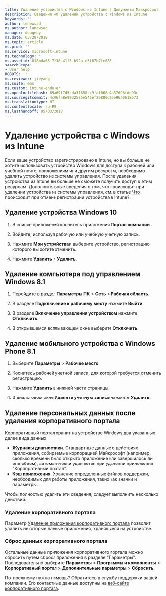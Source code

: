 ```yaml
---
title: Удаление устройства с Windows из Intune | Документы Майкрософт
description: Сведения об удалении устройства с Windows из Intune
keywords: ''
author: lenewsad
ms.author: lanewsad
manager: dougeby
ms.date: 03/28/2018
ms.topic: article
ms.prod: ''
ms.service: microsoft-intune
ms.technology: ''
ms.assetid: 018bda65-7238-41f5-b92a-e5f67b7fe085
searchScope:
- User help
ROBOTS: ''
ms.reviewer: jieyang
ms.suite: ems
ms.custom: intune-enduser
ms.openlocfilehash: 89a69f7d5cda31658cc9faf068a2a37698fdd93c
ms.sourcegitcommit: 4c06fa8e9932575e546ef2e880d96e96a0618673
ms.translationtype: HT
ms.contentlocale: ru-RU
ms.lasthandoff: 05/03/2018
---
```

# <a name="remove-your-windows-device-from-intune"></a>Удаление устройства с Windows из Intune

Если ваше устройство зарегистрировано в Intune, но вы больше не хотите использовать устройство Windows для доступа к рабочей или учебной почте, приложениям или другим ресурсам, необходимо удалить устройство из системы управления. После удаления устройства из Intune вы больше не сможете получить доступ к этим ресурсам. Дополнительные сведения о том, что происходит при удалении устройства из системы управления, см. в статье [Что происходит при отмене регистрации устройства в Intune?](what-happens-if-you-unenroll-your-device-from-intune-windows.md).

## <a name="remove-your-windows-10-device"></a>Удаление устройства Windows 10

1.  В списке приложений коснитесь приложения **Портал компании** .

2.  Войдите, используя рабочую или учебную учетную запись.

3.  Нажмите **Мои устройства**и выберите устройство, регистрацию которого вы хотите отменить.

4.  Нажмите **Удалить** &gt; **Удалить**.

## <a name="remove-your-windows-81-computer"></a>Удаление компьютера под управлением Windows 8.1

1.  Перейдите в раздел **Параметры ПК** &gt; **Сеть** &gt; **Рабочая область**.

2.  В разделе **Подключение к рабочему месту** нажмите **Выйти**.

3.  В разделе **Включение управления устройством** нажмите **Отключить**.

4.  В открывшемся всплывающем окне выберите **Отключить**.

## <a name="remove-your-windows-phone-81-mobile-device"></a>Удаление мобильного устройства с Windows Phone 8.1

1.  Выберите **Параметры** &gt; **Рабочее место**.

2.  Коснитесь рабочей учетной записи, для которой требуется отменить регистрацию.

3.  Нажмите **Удалить** в нижней части страницы.

4.  В диалоговом окне **Удалить учетную запись** нажмите **Удалить**.

## <a name="removing-your-personal-information-after-removing-the-company-portal"></a>Удаление персональных данных после удаления корпоративного портала

Корпоративный портал хранит на устройстве Windows два указанных далее вида данных.

-   **Журналы диагностики**. Стандартные данные о действиях приложения, собираемые корпорацией Майкрософт (например, сколько времени было открыто приложение или завершилось ли оно сбоем), автоматически удаляются при удалении приложения "Корпоративный портал".
-   **Кэш приложения**. Хранение определенных файлов поддержки, необходимых для работы приложения, таких как значки и параметры.

Чтобы полностью удалить эти сведения, следует выполнить несколько действий.

### <a name="uninstall-the-company-portal"></a>Удаление корпоративного портала  

Параметр [Удаление приложения корпоративного портала](https://support.microsoft.com/help/4028003/windows-10-uninstall-apps-and-programs) позволит удалить некоторые данные приложения, хранящиеся на устройстве.  

### <a name="reset-the-company-portal"></a>Сброс данных корпоративного портала

Остальные данные приложения корпоративного портала можно сбросить путем сброса приложения в разделе "Параметры". Последовательно выберите **Параметры** > **Программы и компоненты** > **Корпоративный портал** > **Дополнительные параметры** > **Сбросить**.

По-прежнему нужна помощь? Обратитесь в службу поддержки вашей компании. Его контактные данные доступны на [веб-сайте корпоративного портала](https://portal.manage.microsoft.com#HelpDeskDialog).
